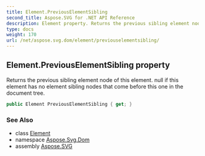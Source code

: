 ```yaml
---
title: Element.PreviousElementSibling
second_title: Aspose.SVG for .NET API Reference
description: Element property. Returns the previous sibling element node of this element. null if this element has no element sibling nodes that come before this one in the document tree
type: docs
weight: 170
url: /net/aspose.svg.dom/element/previouselementsibling/
---
```

## Element.PreviousElementSibling property

Returns the previous sibling element node of this element. null if this element has no element sibling nodes that come before this one in the document tree.

```csharp
public Element PreviousElementSibling { get; }
```

### See Also

* class [Element](../)
* namespace [Aspose.Svg.Dom](../../../aspose.svg.dom/)
* assembly [Aspose.SVG](../../../)
